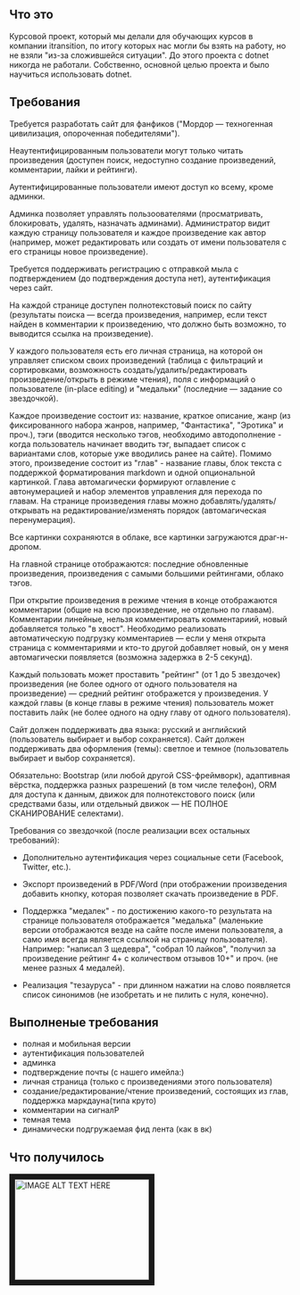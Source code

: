 ## Что это
Курсовой проект, который мы делали для обучающих курсов в компании itransition, по итогу которых нас могли бы взять на работу, но не взяли "из-за сложившейся ситуации".
До этого проекта с dotnet никогда не работали. Собственно, основной целью проекта и было научиться использовать dotnet.

## Требования
Требуется разработать сайт для фанфиков ("Мордор — техногенная цивилизация, опороченная победителями").

Неаутентифицированным пользователи могут только читать произведения (доступен поиск, недоступно создание произведений, комментарии, лайки и рейтинги).

Аутентифицированные пользователи имеют доступ ко всему, кроме админки.

Админка позволяет управлять пользоователями (просматривать, блокировать, удалять, назначать админами). Администратор видит каждую страницу пользователя и каждое произведение как автор (например, может редактировать или создать от имени пользователя с его страницы новое произведение).

Требуется поддерживать регистрацию с отправкой мыла с подтверждением (до подтверждения доступа нет), аутентификация через сайт.

На каждой странице доступен полнотекстовый поиск по сайту (результаты поиска — всегда произведения, например, если текст найден в комментарии к произведению, что должно быть возможно, то выводится ссылка на произведение).

У каждого пользователя есть его личная страница, на которой он управляет списком своих произведений (таблица с фильтраций и сортировками, возможность создать/удалить/редактировать произведение/открыть в режиме чтения), поля с информаций о пользователе (in-place editing) и "медальки" (последние — задание со звездочкой).

Каждое произведение состоит из: название, краткое описание, жанр (из фиксированного набора жанров, например, "Фантастика", "Эротика" и проч.), тэги (вводится несколько тэгов, необходимо автодополнение - когда пользователь начинает вводить тэг, выпадает список с вариантами слов, которые уже вводились ранее на сайте). Помимо этого, произведение состоит из "глав" - название главы, блок текста с поддержкой форматирования markdown и одной опциональной картинкой. Глава автомагически формируют оглавление с автонумерацией и набор элементов управления для перехода по главам. На странице произведения главы можно добавлять/удалять/открывать на редактирование/изменять порядок (автомагическая перенумерация).

Все картинки сохраняются в облаке, все картинки загружаются драг-н-дропом.

На главной странице отображаются: последние обновленные произведения, произведения с самыми большими рейтингами, облако тэгов.

При открытие произведения в режиме чтения в конце отображаются комментарии (общие на всю произведение, не отдельно по главам). Комментарии линейные, нельзя комментировать комментариий, новый добавляется только "в хвост". Необходимо реализовать автоматическую подгрузку комментариев — если у меня открыта страница с комментариями и кто-то другой добавляет новый, он у меня автомагически появляется (возможна задержка в 2-5 секунд).

Каждый пользовать может проставить "рейтинг" (от 1 до 5 звездочек) произведения (не более одного от одного пользователя на произведение) — средний рейтинг отображется у произведения. У каждой главы (в конце главы в режиме чтения) пользователь может поставить лайк (не более одного на одну главу от одного пользователя).

Сайт должен поддерживать два языка: русский и английский (пользователь выбирает и выбор сохраняется). Сайт должен поддерживать два оформления (темы): светлое и темное (пользователь выбирает и выбор сохраняется).

Обязательно: Bootstrap (или любой другой CSS-фреймворк), адаптивная вёрстка, поддержка разных разрешений (в том числе телефон), ORM для доступа к данным, движок для полнотекстового поиск (или средствами базы, или отдельный движок — НЕ ПОЛНОЕ СКАНИРОВАНИЕ селектами).

Требования со звездочкой (после реализации всех остальных требований):

* Дополнительно аутентификация через социальные сети (Facebook, Twitter, etc.).

* Экспорт произведений в PDF/Word (при отображении произведения добавить кнопку, которая позволяет скачать произведение в PDF.

* Поддержка "медалек" - по достижению какого-то результата на странице пользователя отображается "медалька" (маленькие версии отображаются везде на сайте после имени пользователя, а само имя всегда является ссылкой на страницу пользователя). Например: "написал 3 щедевра", "собрал 10 лайков", "получил за произведение рейтинг 4+ с количеством отзывов 10+" и проч. (не менее разных 4 медалей).

* Реализация "тезауруса" - при длинном нажатии на слово появляется список синонимов (не изобретать и не пилить с нуля, конечно).

## Выполненые требования
- полная и мобильная версии
- аутентификация пользователей
- админка
- подтверждение почты (с нашего имейла:)
- личная страница (только с произведениями этого пользователя)
- создание/редактирование/чтение произведений, состоящих из глав, поддержка маркдауна(типа круто)
- комментарии на сигналР
- темная тема
- динамически подгружаемая фид лента (как в вк)

## Что получилось

<a href="https://www.youtube.com/watch?v=zJPIfkTtTI0&feature=youtu.be" target="_blank"><img src="https://img.youtube.com/vi/zJPIfkTtTI0/hqdefault.jpg" 
alt="IMAGE ALT TEXT HERE" width="240" height="180" border="10" /></a>
